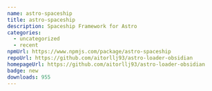 ```yaml
---
name: astro-spaceship
title: astro-spaceship
description: Spaceship Framework for Astro
categories:
  - uncategorized
  - recent
npmUrl: https://www.npmjs.com/package/astro-spaceship
repoUrl: https://github.com/aitorllj93/astro-loader-obsidian
homepageUrl: https://github.com/aitorllj93/astro-loader-obsidian
badge: new
downloads: 955
---
```

